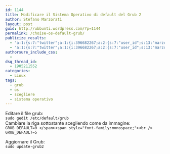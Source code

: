 ```yaml
---
id: 1144
title: Modificare il Sistema Operativo di default del Grub 2
author: Stefano Marzorati
layout: post
guid: http://ubbunti.wordpress.com/?p=1144
permalink: /choise-os-default-grub/
publicize_results:
  - 'a:1:{s:7:"twitter";a:1:{i:396682267;a:2:{s:7:"user_id";s:13:"marzorati_ste";s:7:"post_id";s:18:"186724900239708160";}}}'
  - 'a:1:{s:7:"twitter";a:1:{i:396682267;a:2:{s:7:"user_id";s:13:"marzorati_ste";s:7:"post_id";s:18:"186724900239708160";}}}'
authorsure_include_css:
  - 
dsq_thread_id:
  - 1905211552
categories:
  - Linux
tags:
  - grub
  - os
  - scegliere
  - sistema operativo
---
```

Editare il file grub:  
`sudo gedit /etc/default/grub`  
Cambiare la riga sottostante scegliendo come da immagine:  
`GRUB_DEFAULT=0 </span><span style="font-family:monospace;"><br />
GRUB_DEFAULT=5`  
[<img class="aligncenter size-medium wp-image-1146" title="Grub_00" src="http://res.cloudinary.com/marzorati-co/image/upload/h_225,w_300/v1408108015/grub_001_n05iq5.png" alt="" />][1]

Aggiornare il Grub:  
`sudo update-grub2`

 [1]: http://ubbunti.files.wordpress.com/2012/04/grub_001.png